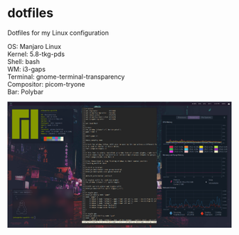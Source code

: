 # dotfiles
Dotfiles for my Linux configuration

OS: Manjaro Linux \
Kernel: 5.8-tkg-pds \
Shell: bash \
WM: i3-gaps \
Terminal: gnome-terminal-transparency \
Compositor: picom-tryone \
Bar: Polybar

<p align="center">
  <img src="https://github.com/MikeChunko/dotfiles/blob/master/preview.png">
</p>
